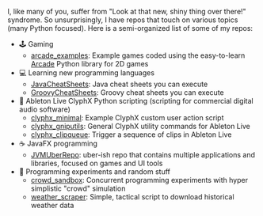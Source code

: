 I, like many of you, suffer from "Look at that new, shiny thing over there!" syndrome. 
So unsurprisingly, I have repos that touch on various topics (many Python focused).  Here is a semi-organized list
of some of my repos:

- :joystick: Gaming
  - [arcade_examples](https://github.com/SirGnip/arcade_examples): Example games coded using the easy-to-learn [Arcade](https://github.com/pythonarcade/arcade) Python library for 2D games
- :computer: Learning new programming languages
  - [JavaCheatSheets](https://github.com/SirGnip/JavaCheatSheets): Java cheat sheets you can execute
  - [GroovyCheatSheets](https://github.com/SirGnip/GroovyCheatSheets): Groovy cheat sheets you can execute
- :musical_keyboard: Ableton Live ClyphX Python scripting (scripting for commercial digital audio software)
  - [clyphx_minimal](https://github.com/SirGnip/clyphx_minimal): Example ClyphX custom user action script
  - [clyphx_gniputils](https://github.com/SirGnip/clyphx_gniputils): General ClyphX utility commands for Ableton Live
  - [clyphx_clipqueue](https://github.com/SirGnip/clyphx_clipqueue): Trigger a sequence of clips in Ableton Live
- :coffee: JavaFX programming
  - [JVMUberRepo](https://github.com/SirGnip/JVMUberRepo): uber-ish repo that contains multiple applications and libraries, focused on games and UI tools
- :game_die: Programming experiments and random stuff
  - [crowd_sandbox](https://github.com/SirGnip/crowd_sandbox): Concurrent programming experiments with hyper simplistic "crowd" simulation
  - [weather_scraper](https://github.com/SirGnip/weather_scraper): Simple, tactical script to download historical weather data
